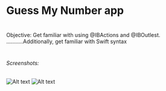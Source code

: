# Guess My Number app
# 
Objective: Get familiar with using @IBActions and @IBOutlest.
...........Additionally, get familiar with Swift syntax
# 
###### Screenshots:
![Alt text](./GuessedCorrectly.jpg?raw=true "Correct Guess!")
![Alt text](./GuessedIncorrectly.jpg?raw=true "Incorrect Guess!")

